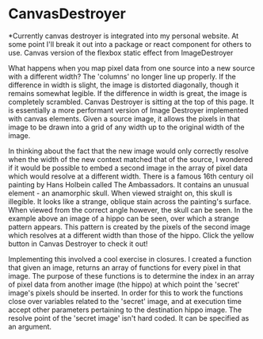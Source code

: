 # CanvasDestroyer
*Currently canvas destroyer is integrated into my personal website.  At some point I'll break it out into a package or react component for others to use.
Canvas version of the flexbox static effect from ImageDestroyer

What happens when you map pixel data from one source into a new source with a different width? The 'columns' no longer line up properly. If the difference in width is slight, the image is distorted diagonally, though it remains somewhat legible. If the difference in width is great, the image is completely scrambled. Canvas Destroyer is sitting at the top of this page. It is essentially a more performant version of Image Destroyer implemented with canvas elements. Given a source image, it allows the pixels in that image to be drawn into a grid of any width up to the original width of the image.

In thinking about the fact that the new image would only correctly resolve when the width of the new context matched that of the source, I wondered if it would be possible to embed a second image in the array of pixel data which would resolve at a different width. There is a famous 16th century oil painting by Hans Holbein called The Ambassadors. It contains an unusual element - an anamorphic skull. When viewed straight on, this skull is illegible. It looks like a strange, oblique stain across the painting's surface. When viewed from the correct angle however, the skull can be seen. In the example above an image of a hippo can be seen, over which a strange pattern appears. This pattern is created by the pixels of the second image which resolves at a different width than those of the hippo. Click the yellow button in Canvas Destroyer to check it out!

Implementing this involved a cool exercise in closures. I created a function that given an image, returns an array of functions for every pixel in that image. The purpose of these functions is to determine the index in an array of pixel data from another image (the hippo) at which point the 'secret' image's pixels should be inserted. In order for this to work the functions close over variables related to the 'secret' image, and at execution time accept other parameters pertaining to the destination hippo image. The resolve point of the 'secret image' isn't hard coded. It can be specified as an argument.

